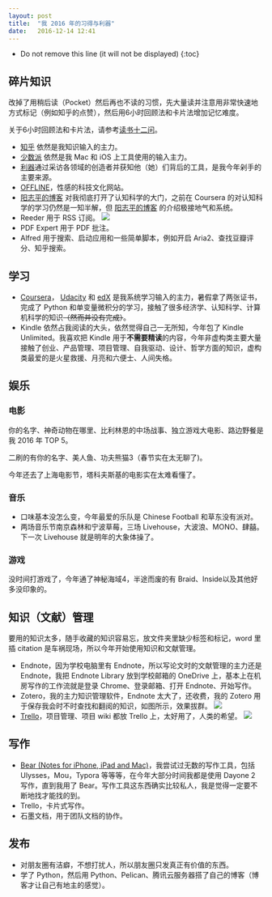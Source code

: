 ```yaml
---
layout: post
title:  "我 2016 年的习得与利器"
date:   2016-12-14 12:41
---
```


* Do not remove this line (it will not be displayed) 
{:toc}

## 碎片知识
改掉了用稍后读（Pocket）然后再也不读的习惯，先大量读并注意用非常快速地方式标记（例如知乎的点赞），然后用6小时回顾法和卡片法增加记忆难度。

关于6小时回顾法和卡片法，请参考[读书十二问](http://www.yangzhiping.com/psy/live002.yangtalk.html)。

* [知乎](https://www.zhihu.com/) 依然是我知识输入的主力。
* [少数派](http://sspai.com/) 依然是我 Mac 和 iOS 上工具使用的输入主力。
* [利器](http://liqi.io/)通过采访各领域的创造者并获知他（她）们背后的工具，是我今年剁手的主要来源。
* [OFFLINE](https://the-offline.com/)，性感的科技文化网站。
* [阳志平的博客](http://www.yangzhiping.com/) 对我彻底打开了认知科学的大门，之前在 Coursera 的对认知科学的学习仍然是一知半解，但 [阳志平的博客](http://www.yangzhiping.com/) 的介绍极接地气和系统。
* Reeder 用于 RSS 订阅。
![](http://ww3.sinaimg.cn/large/006y8lVagw1faq83vgtnej31hc0u00yg.jpg)
* PDF Expert 用于 PDF 批注。
* Alfred 用于搜索、启动应用和一些简单脚本，例如开启 Aria2、查找豆瓣评分、知乎搜索。

## 学习
* [Coursera](http://coursera.com/)， [Udacity](https://classroom.udacity.com/me) 和 [edX](https://courses.edx.org/dashboard) 是我系统学习输入的主力，暑假拿了两张证书，完成了 Python 和单变量微积分的学习，接触了很多经济学、认知科学、计算机科学的知识<del>（然而并没有完成）</del>。
* Kindle 依然占我阅读的大头，依然觉得自己一无所知，今年包了 Kindle Unlimited。我喜欢把 Kindle 用于**不需要精读**的内容，今年非虚构类主要大量接触了创业、产品管理、项目管理、自我驱动、设计、哲学方面的知识，虚构类最爱的是火星救援、月亮和六便士、人间失格。

## 娱乐
### 电影
你的名字、神奇动物在哪里、比利林恩的中场战事、独立游戏大电影、路边野餐是我 2016 年 TOP 5。

二刷的有你的名字、美人鱼、功夫熊猫3（春节实在太无聊了)。

今年还去了上海电影节，塔科夫斯基的电影实在太难看懂了。
### 音乐
* 口味基本没怎么变，今年最爱的乐队是 Chinese Football 和草东没有派对。
* 两场音乐节南京森林和宁波草莓，三场 Livehouse，大波浪、MONO、肆囍。下一次 Livehouse 就是明年的大象体操了。
### 游戏
没时间打游戏了，今年通了神秘海域4，半途而废的有 Braid、Inside以及其他好多没印象的。

## 知识（文献）管理
要用的知识太多，随手收藏的知识容易忘，放文件夹里缺少标签和标记，word 里插 citation 是车祸现场，所以今年开始使用知识和文献管理。

* Endnote，因为学校电脑里有 Endnote，所以写论文时的文献管理的主力还是 Endnote，我把 Endnote Library 放到学校邮箱的 OneDrive 上，基本上在机房写作的工作流就是登录 Chrome、登录邮箱、打开 Endnote、开始写作。
* Zotero，我的主力知识管理软件，Endnote 太大了，还收费，我的 Zotero 用于保存我会时不时查找和翻阅的知识，如图所示，效果拔群。
![](http://ww1.sinaimg.cn/large/006y8lVagw1faq82jb1caj31hc0u0dm3.jpg)
* [Trello](https://trello.com)，项目管理、项目 wiki 都放 Trello 上，太好用了，人类的希望。
![](http://ww4.sinaimg.cn/large/006y8lVagw1faq7eby84tj31hc0u013w.jpg)

## 写作
* [Bear (Notes for iPhone, iPad and Mac)](http://www.bear-writer.com/)，我尝试过无数的写作工具，包括 Ulysses，Mou，Typora 等等等，在今年大部分时间我都是使用 Dayone 2 写作，直到我用了 Bear。写作工具这东西确实比较私人，我是觉得一定要不断地找才能找的到。
* Trello，卡片式写作。
* 石墨文档，用于团队文档的协作。

## 发布
* 对朋友圈有洁癖，不想打扰人，所以朋友圈只发真正有价值的东西。
* 学了 Python，然后用 Python、Pelican、腾讯云服务器搭了自己的博客（博客才让自己有地主的感觉）。